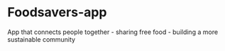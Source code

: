 # Foodsavers-app
App that connects people together - sharing free food - building a more sustainable community
